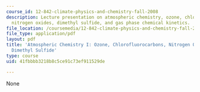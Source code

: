 ```yaml
---
course_id: 12-842-climate-physics-and-chemistry-fall-2008
description: Lecture presentation on atmospheric chemistry, ozone, chlorofluorocarbons,
  nitrogen oxides, dimethyl sulfide, and gas phase chemical kinetics.
file_location: /coursemedia/12-842-climate-physics-and-chemistry-fall-2008/41fbbbb3218b8c5ce91c73ef911529de_part5_lec1.pdf
file_type: application/pdf
layout: pdf
title: 'Atmospheric Chemistry I: Ozone, Chlorofluorocarbons, Nitrogen Oxides, and
  Dimethyl Sulfide'
type: course
uid: 41fbbbb3218b8c5ce91c73ef911529de

---
```

None